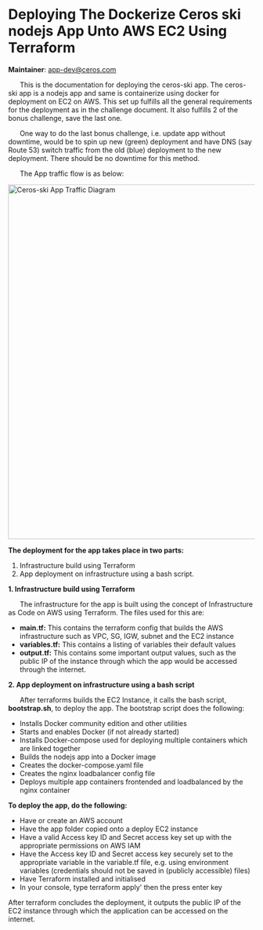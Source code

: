# Deploying The Dockerize Ceros ski nodejs App Unto AWS EC2 Using Terraform

**Maintainer**: app-dev@ceros.com
    
&nbsp;&nbsp;&nbsp;&nbsp;&nbsp;&nbsp;This is the documentation for deploying the ceros-ski app. The ceros-ski app is a nodejs app and same is containerize using docker for deployment on EC2 on AWS. This set up fulfills all the general requirements for the deployment as in the challenge document. It also fulfills 2 of the bonus challenge, save the last one.

&nbsp;&nbsp;&nbsp;&nbsp;&nbsp;&nbsp;One way to do the last bonus challenge, i.e. update app without downtime, would be to spin up new (green) deployment and                                                have DNS (say Route 53) switch traffic from the old (blue) deployment to the new deployment. There should be no downtime for   this method.

&nbsp;&nbsp;&nbsp;&nbsp;&nbsp;&nbsp;The App traffic flow is as below:

<img width="723" alt="Ceros-ski App Traffic Diagram" src="https://user-images.githubusercontent.com/37908685/56900121-0054c800-6a8d-11e9-9e5b-33cb8fb25a3b.png">


**The deployment for the app takes place in two parts:**
1. Infrastructure build using Terraform
2. App deployment on infrastructure using a bash script.


**1. Infrastructure build using Terraform** 
  
  &nbsp;&nbsp;&nbsp;&nbsp;&nbsp;&nbsp;The infrastructure for the app is built using the concept of Infrastructure as Code on AWS using Terraform. The files used for this are:
  - **main.tf:** This contains the terraform config that builds the AWS infrastructure such as VPC, SG, IGW, subnet and the EC2 instance
  - **variables.tf:** This contains a listing of variables their default values
  - **output.tf:** This contains some important output values, such as the public IP of the instance through which the app would  be accessed through the internet.


**2. App deployment on infrastructure using a bash script**
  
  &nbsp;&nbsp;&nbsp;&nbsp;&nbsp;&nbsp;After terraforms builds the EC2 Instance, it calls the bash script, **bootstrap.sh**, to deploy the app.
  The bootstrap script does the following:
  
  - Installs Docker community edition and other utilities
  - Starts and enables Docker (if not already started)
  - Installs Docker-compose used for deploying multiple containers which are  linked together
  - Builds the nodejs app into a Docker image
  - Creates the docker-compose.yaml file
  - Creates the nginx loadbalancer config file
  - Deploys multiple app containers frontended and loadbalanced by the nginx container


**To deploy the app, do the following:**
  - Have or create an AWS account
  - Have the app folder copied onto a deploy EC2 instance
  - Have a valid Access key ID and Secret access key set up with the appropriate permissions on AWS IAM
  - Have the Access key ID and Secret access key securely set to the appropriate variable in the variable.tf file, e.g. using environment variables (credentials should not be saved in (publicly accessible) files)
  - Have Terraform installed and initialised
  - In your console, type terraform apply' then the press enter key

After terraform concludes the deployment, it outputs the public IP of the EC2 instance through which the application can be accessed on the internet.
